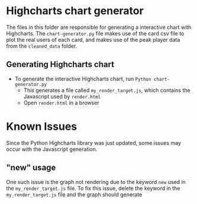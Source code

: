 # Highcharts chart generator
The files in this folder are responsible for generating a interactive
chart with Highcharts. The `chart-generator.py` file makes use of the card csv file
to plot the real users of each card, and makes use of the peak player data from the `cleaned_data` folder.
## Generating Highcharts chart
* To generate the interactive Highcharts chart, run `Python chart-generator.py`
  * This generates a file called `my_render_target.js`, which contains the Javascript used by
  `render.html`
  * Open `render.html` in a browser
# Known Issues
Since the Python Highcharts library was just updated, some issues may occur with the Javascript generation.
## "new" usage
One such issue is the graph not rendering due to the keyword `new` used in the `my_render_target.js` file.
To fix this issue, delete the keyword in the `my_render_target.js` file and the graph should generate
